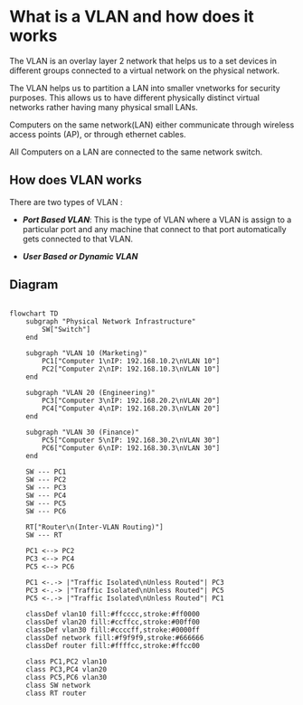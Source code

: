# What is a VLAN and how does it works

The VLAN is an overlay layer 2 network that helps us to  a set devices in different groups connected to a virtual network on the physical network.

The VLAN helps us to partition a LAN into smaller vnetworks for security purposes.
This allows us to have different physically distinct virtual networks rather having many physical small LANs.

Computers on the same network(LAN) either communicate through wireless access points (AP), or through ethernet cables.

All Computers on a LAN are connected to the same network switch.

## How does VLAN works

There are two types of VLAN :

- ***Port Based VLAN***:
This is the type of VLAN where a VLAN is assign to a particular port and any machine that connect to that port automatically gets connected to that VLAN.

- ***User Based or Dynamic VLAN***

## Diagram

```mermaid

flowchart TD
    subgraph "Physical Network Infrastructure"
        SW["Switch"] 
    end
    
    subgraph "VLAN 10 (Marketing)"
        PC1["Computer 1\nIP: 192.168.10.2\nVLAN 10"]
        PC2["Computer 2\nIP: 192.168.10.3\nVLAN 10"]
    end
    
    subgraph "VLAN 20 (Engineering)"
        PC3["Computer 3\nIP: 192.168.20.2\nVLAN 20"]
        PC4["Computer 4\nIP: 192.168.20.3\nVLAN 20"]
    end
    
    subgraph "VLAN 30 (Finance)"
        PC5["Computer 5\nIP: 192.168.30.2\nVLAN 30"]
        PC6["Computer 6\nIP: 192.168.30.3\nVLAN 30"]
    end
    
    SW --- PC1
    SW --- PC2
    SW --- PC3
    SW --- PC4
    SW --- PC5
    SW --- PC6
    
    RT["Router\n(Inter-VLAN Routing)"]
    SW --- RT
    
    PC1 <--> PC2
    PC3 <--> PC4
    PC5 <--> PC6
    
    PC1 <-.-> |"Traffic Isolated\nUnless Routed"| PC3
    PC3 <-.-> |"Traffic Isolated\nUnless Routed"| PC5
    PC5 <-.-> |"Traffic Isolated\nUnless Routed"| PC1
    
    classDef vlan10 fill:#ffcccc,stroke:#ff0000
    classDef vlan20 fill:#ccffcc,stroke:#00ff00
    classDef vlan30 fill:#ccccff,stroke:#0000ff
    classDef network fill:#f9f9f9,stroke:#666666
    classDef router fill:#ffffcc,stroke:#ffcc00
    
    class PC1,PC2 vlan10
    class PC3,PC4 vlan20
    class PC5,PC6 vlan30
    class SW network
    class RT router
```
